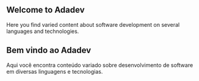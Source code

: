 ## Welcome to Adadev

Here you find varied content about software development on several languages and technologies.

## Bem vindo ao Adadev

Aqui você encontra conteúdo variado sobre desenvolvimento de software em diversas linguagens e tecnologias.
